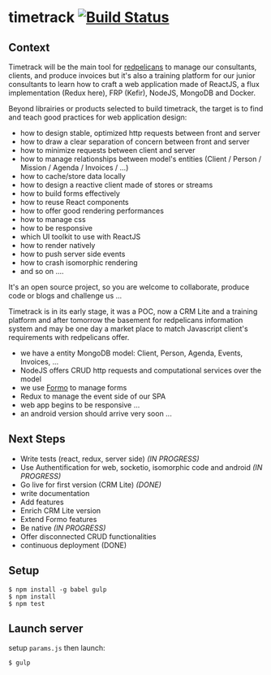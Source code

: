 # timetrack [![Build Status](https://travis-ci.org/redpelicans/timetrack.svg)](https://travis-ci.org/redpelicans/timetrack)

## Context 

Timetrack will be the main tool for [redpelicans](http://www.redpelicans.com) to manage our consultants, clients, and produce invoices but it's also a training platform for our junior consultants to learn how to craft a web application made of ReactJS, a flux implementation (Redux here), FRP (Kefir), NodeJS, MongoDB and Docker.
 
Beyond librairies or products selected to build timetrack, the target is to find and teach good practices for web application design: 
 
* how to design stable, optimized http requests between front and server
* how to draw a clear separation of concern between front and server
* how to minimize requests between client and server
* how to manage relationships between model's entities (Client / Person / Mission / Agenda / Invoices / ...)
* how to cache/store data locally
* how to design a reactive client made of stores or streams
* how to build forms effectively
* how to reuse React components
* how to offer good rendering performances
* how to manage css
* how to be responsive 
* which UI toolkit to use with ReactJS
* how to render natively
* how to push server side events
* how to crash isomorphic rendering
* and so on ....


It's an open source project, so you are welcome to collaborate, produce code or blogs and challenge us ...

Timetrack is in its early stage, it was a POC, now a CRM Lite and a training platform and after tomorrow the basement for redpelicans information system and may be one day a market place to match Javascript client's requirements with redpelicans offer.

* we have a entity MongoDB model: Client, Person, Agenda, Events, Invoices, ...
* NodeJS offers CRUD http requests and computational services over the model
* we use [Formo](https://github.com/redpelicans/formo) to manage forms
* Redux to manage the event side of our SPA
* web app begins to be responsive ...
* an android version should arrive very soon ...

## Next Steps 

* Write tests (react, redux, server side) *(IN PROGRESS)*
* Use Authentification for web, socketio, isomorphic code and android *(IN PROGRESS)*
* Go live for first version (CRM Lite)  *(DONE)*
* write documentation
* Add features 
* Enrich CRM Lite version
* Extend Formo features
* Be native *(IN PROGRESS)*
* Offer disconnected CRUD functionalities
* continuous deployment (DONE)

## Setup

    $ npm install -g babel gulp
    $ npm install
    $ npm test

## Launch server

setup `params.js` then launch:

    $ gulp
